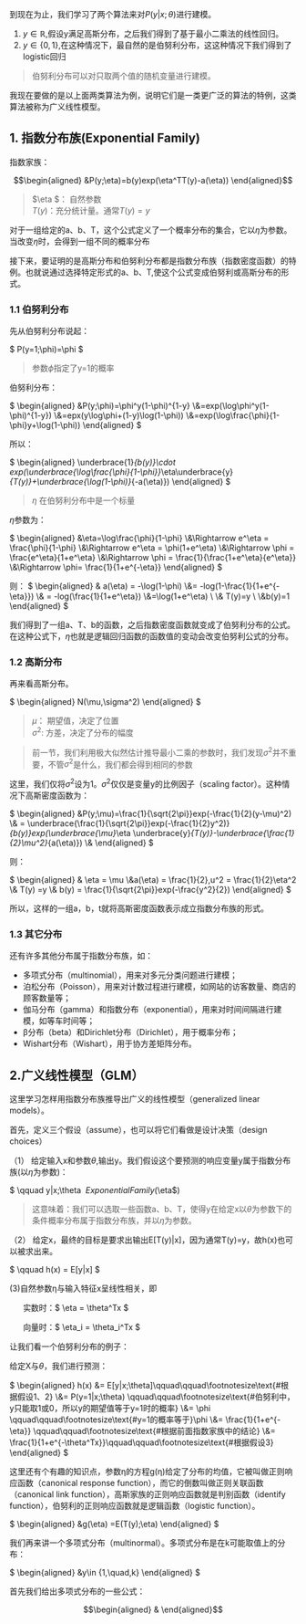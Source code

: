 到现在为止，我们学习了两个算法来对$P(y|x;\theta)$进行建模。
1. $y\in \mathbb{R}$,假设y满足高斯分布，之后我们得到了基于最小二乘法的线性回归。
2. $y\in \{0,1\}$,在这种情况下，最自然的是伯努利分布，这这种情况下我们得到了logistic回归

> 伯努利分布可以对只取两个值的随机变量进行建模。

我现在要做的是以上面两类算法为例，说明它们是一类更广泛的算法的特例，这类算法被称为广义线性模型。

## 1. 指数分布族(Exponential Family)
指数家族：

```math
\begin{aligned}
&P(y;\eta)=b(y)exp(\eta^TT(y)-a(\eta))
\end{aligned}
```
> $\eta $： 自然参数\
> $T(y)$：充分统计量。通常$T(y)=y$

对于一组给定的a、b、T，这个公式定义了一个概率分布的集合，它以$\eta$为参数。当改变$\eta$时，会得到一组不同的概率分布

接下来，要证明的是高斯分布和伯努利分布都是指数分布族（指数密度函数）的特例。也就说通过选择特定形式的a、b、T,使这个公式变成伯努利或高斯分布的形式。

### 1.1 伯努利分布
先从伯努利分布说起：

$
P(y=1;\phi)=\phi
$
> 参数$\phi$指定了y=1的概率

伯努利分布：

$
\begin{aligned}
&P(y;\phi)=\phi^y(1-\phi)^{1-y}
\\&=exp(\log\phi^y(1-\phi)^{1-y})
\\&=epx(y\log\phi+(1-y)\log(1-\phi))
\\&=exp(\log\frac{\phi}{1-\phi}y+\log(1-\phi))
\end{aligned}
$

所以：

$
\begin{aligned}
\underbrace{1}_{b(y)}\cdot exp(\underbrace{\log\frac{\phi}{1-\phi}}_\eta\underbrace{y}_{T(y)}+\underbrace{\log(1-\phi)}_{-a(\eta)})
\end{aligned}
$
> $\eta$ 在伯努利分布中是一个标量

$\eta$参数为：

$
\begin{aligned}
&\eta=\log\frac{\phi}{1-\phi}
\\&\Rightarrow e^\eta = \frac{\phi}{1-\phi}
\\&\Rightarrow  e^\eta = \phi(1+e^\eta)
\\&\Rightarrow \phi = \frac{e^\eta}{1+e^\eta}
\\&\Rightarrow \phi = \frac{1}{\frac{1+e^\eta}{e^\eta}}
\\&\Rightarrow \phi= \frac{1}{1+e^{-\eta}}
\end{aligned}
$

则：
$
\begin{aligned}
& a(\eta) = -\log(1-\phi)
\\&= -log(1-\frac{1}{1+e^{-\eta}})
\\& = -log(\frac{1}{1+e^\eta})
\\&=\log(1+e^\eta)
\\
\\& T(y)=y
\\
\\&b(y)=1
\end{aligned}
$

我们得到了一组a、T、b的函数，之后指数密度函数就变成了伯努利分布的公式。在这种公式下，$\eta$也就是逻辑回归函数的函数值的变动会改变伯努利公式的分布。
### 1.2 高斯分布
再来看高斯分布。

$
\begin{aligned}
N(\mu,\sigma^2)
\end{aligned}
$
> $\mu$： 期望值，决定了位置\
$\sigma^2$: 方差，决定了分布的幅度

> 前一节，我们利用极大似然估计推导最小二乘的参数时，我们发现$\sigma^2$并不重要，不管$\sigma^2$是什么，我们都会得到相同的参数

这里，我们仅将$\sigma^2$设为1。$\sigma^2$仅仅是变量y的比例因子（scaling factor）。这种情况下高斯密度函数为：

$
\begin{aligned}
&P(y;\mu)=\frac{1}{\sqrt{2\pi}}exp(-\frac{1}{2}(y-\mu)^2)
\\& = \underbrace{\frac{1}{\sqrt{2\pi}}exp(-\frac{1}{2}y^2)}_{b(y)}exp(\underbrace{\mu}_\eta \underbrace{y}_{T(y)}-\underbrace{\frac{1}{2}\mu^2}_{a(\eta)})
\\& 
\end{aligned}
$

则：

$
\begin{aligned}
& \eta = \mu
\\&a(\eta) = \frac{1}{2}\,u^2 = \frac{1}{2}\eta^2
\\& T(y) =y
\\& b(y) = \frac{1}{\sqrt{2\pi}}exp(-\frac{y^2}{2})
\end{aligned}
$

所以，这样的一组a，b，t就将高斯密度函数表示成立指数分布族的形式。

### 1.3 其它分布
还有许多其他分布属于指数分布族，如：

- 多项式分布（multinomial），用来对多元分类问题进行建模；
- 泊松分布（Poisson），用来对计数过程进行建模，如网站的访客数量、商店的顾客数量等；
- 伽马分布（gamma）和指数分布（exponential），用来对时间间隔进行建模，如等车时间等；
- β分布（beta）和Dirichlet分布（Dirichlet），用于概率分布；
- Wishart分布（Wishart），用于协方差矩阵分布。

## 2.广义线性模型（GLM）

这里学习怎样用指数分布族推导出广义的线性模型（generalized linear models）。

首先，定义三个假设（assume），也可以将它们看做是设计决策（design choices）

（1） 给定输入x和参数$\theta$,输出y。我们假设这个要预测的响应变量y属于指数分布族(以$\eta$为参数)：

$
\qquad y|x;\theta
$~ ExponentialFamily($\eta$)
> 这意味着：我们可以选取一些函数a、b、T，使得y在给定x以$\theta$为参数下的条件概率分布属于指数分布族，并以$\eta$为参数。

（2） 给定x，最终的目标是要求出输出E[T(y)|x]，因为通常T(y)=y，故h(x)也可以被求出来。

$
\qquad h(x) = E[y|x]
$

(3)自然参数η与输入特征x呈线性相关，即

&nbsp;&nbsp;&nbsp;&nbsp;&nbsp;&nbsp;实数时：$
\eta = \theta^Tx
$

&nbsp;&nbsp;&nbsp;&nbsp;&nbsp;&nbsp;向量时：$
\eta_i = \theta_i^Tx
$

让我们看一个伯努利分布的例子：

给定X与$\theta$，我们进行预测：

$
\begin{aligned}
h(x) &= E[y|x;\theta]\qquad\qquad\footnotesize\text{\#根据假设1、2}
\\&= P(y=1|x;\theta) \qquad\qquad\footnotesize\text{\#伯努利中，y只能取1或0，所以y的期望值等于y=1时的概率}
\\&= \phi \qquad\qquad\footnotesize\text{\#y=1的概率等于}\phi
\\&= \frac{1}{1+e^{-\eta}} \qquad\qquad\footnotesize\text{\#根据前面指数家族中的结论}
\\&= \frac{1}{1+e^{-\theta^Tx}}\qquad\qquad\footnotesize\text{\#根据假设3}
\end{aligned}
$

这里还有个有趣的知识点，参数η的方程g(η)给定了分布的均值，它被叫做正则响应函数（canonical response function），而它的倒数叫做正则关联函数（canonical link function），高斯家族的正则响应函数就是判别函数（identify function），伯努利的正则响应函数就是逻辑函数（logistic function）。

$
\begin{aligned}
&g(\eta) =E(T(y);\eta)
\end{aligned}
$

我们再来讲一个多项式分布（multinormal）。多项式分布是在k可能取值上的分布：

$
\begin{aligned}
&y\in \{1,\quad,k\}
\end{aligned}
$

首先我们给出多项式分布的一些公式： 
```math
\begin{aligned}
&
\end{aligned}
```


